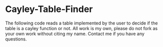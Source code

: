 # Cayley-Table-Finder
The following code reads a table implemented by the user to decide if the table is a cayley function or not.
All work is my own, please do not fork as your own work without citing my name.
Contact me if you have any questions.
